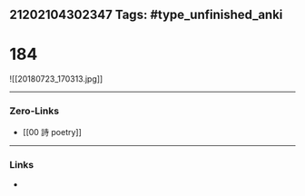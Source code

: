 21202104302347
Tags: #type_unfinished_anki 
---
# 184

![[20180723_170313.jpg]]

---
### Zero-Links
- [[00 詩 poetry]]
---
### Links
-